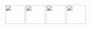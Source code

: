 <img src="https://user-images.githubusercontent.com/17225098/37940696-13cf2ae0-3138-11e8-8ae2-997d263ef144.png" height=60>

<img src="https://user-images.githubusercontent.com/17225098/37940750-5df18aa0-3138-11e8-9e69-bf24525e3c7f.png" height=60>

<img src="https://user-images.githubusercontent.com/17225098/37940762-6d6e464e-3138-11e8-8aed-db0e4092c631.png" height=60>

<img src="https://user-images.githubusercontent.com/17225098/37940770-79c477d8-3138-11e8-836c-c55ff12cfa1a.png" height=60>
